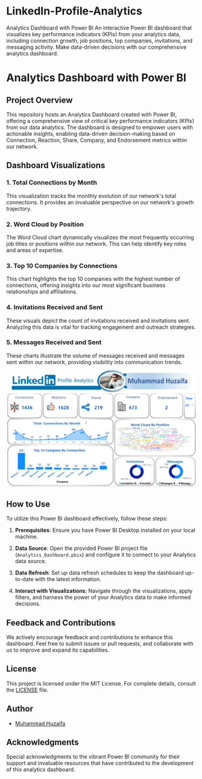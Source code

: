 # LinkedIn-Profile-Analytics
Analytics Dashboard with Power BI  An interactive Power BI dashboard that visualizes key performance indicators (KPIs) from your analytics data, including connection growth, job positions, top companies, invitations, and messaging activity. Make data-driven decisions with our comprehensive analytics dashboard.
# Analytics Dashboard with Power BI

## Project Overview

This repository hosts an Analytics Dashboard created with Power BI, offering a comprehensive view of critical key performance indicators (KPIs) from our data analytics. The dashboard is designed to empower users with actionable insights, enabling data-driven decision-making based on Connection, Reaction, Share, Company, and Endorsement metrics within our network.

## Dashboard Visualizations

### 1. Total Connections by Month
This visualization tracks the monthly evolution of our network's total connections. It provides an invaluable perspective on our network's growth trajectory.

### 2. Word Cloud by Position
The Word Cloud chart dynamically visualizes the most frequently occurring job titles or positions within our network. This can help identify key roles and areas of expertise.

### 3. Top 10 Companies by Connections
This chart highlights the top 10 companies with the highest number of connections, offering insights into our most significant business relationships and affiliations.

### 4. Invitations Received and Sent
These visuals depict the count of invitations received and invitations sent. Analyzing this data is vital for tracking engagement and outreach strategies.

### 5. Messages Received and Sent
These charts illustrate the volume of messages received and messages sent within our network, providing visibility into communication trends.


![LinkedIn Dashboard Analytics](images/LinkedIn%20Profile%20Analytics%20Dashboard.PNG)


## How to Use

To utilize this Power BI dashboard effectively, follow these steps:

1. **Prerequisites**: Ensure you have Power BI Desktop installed on your local machine.

2. **Data Source**: Open the provided Power BI project file (`Analytics_Dashboard.pbix`) and configure it to connect to your Analytics data source.

3. **Data Refresh**: Set up data refresh schedules to keep the dashboard up-to-date with the latest information.

4. **Interact with Visualizations**: Navigate through the visualizations, apply filters, and harness the power of your Analytics data to make informed decisions.

## Feedback and Contributions

We actively encourage feedback and contributions to enhance this dashboard. Feel free to submit issues or pull requests, and collaborate with us to improve and expand its capabilities.

## License

This project is licensed under the MIT License. For complete details, consult the [LICENSE](LICENSE) file.

## Author

- [Muhammad Huzaifa](https://github.com/muhammadhuzaifa023)

## Acknowledgments

Special acknowledgments to the vibrant Power BI community for their support and invaluable resources that have contributed to the development of this analytics dashboard.

